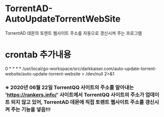 # TorrentAD-AutoUpdateTorrentWebSite
TorrentAD 데몬의 토렌트 웹사이트 주소를 자동으로 갱신시켜 주는 프로그램

# crontab 추가내용
0 * * * * /usr/local/go-workspace/src/darkkaiser.com/auto-update-torrent-website/auto-update-torrent-website > /dev/null 2>&1

### ※ 2020년 06월 22일 TorrentQQ 사이트의 주소를 알아내는 'https://rankers.info/' 사이트에서 TorrentQQ 사이트의 주소가 업데이트 되지 않고 있어, TorrentAD 데몬에 직접 토렌트 웹사이트 주소를 갱신시켜 주는 기능을 넣음!!!